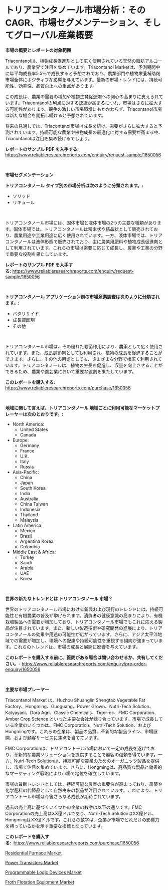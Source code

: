<p><h1>トリアコンタノール市場分析：そのCAGR、市場セグメンテーション、そしてグローバル産業概要</h1></p><p><strong>市場の概要とレポートの対象範囲</strong></p>
<p><p>Triacontanolは、植物成長促進剤として広く使用されている天然の脂肪アルコールであり、農業界で注目を集めています。Triacontanol Marketは、予測期間中に年平均成長率5.5％で成長すると予想されており、農業部門や植物栄養補助剤市場全体にポジティブな影響を与えています。最新の市場トレンドには、持続可能性、効率性、品質向上への重点があります。</p><p>この成長は、農業の需要の増加や植物生育促進剤への関心の高まりに支えられています。Triacontanolの利点に対する認識が高まるにつれ、市場はさらに拡大する可能性があります。競争の激しい市場環境にもかかわらず、Triacontanol市場は新たな機会を開拓し続けると予想されています。</p><p>将来の見通しでは、Triacontanol市場は成長を続け、需要がさらに拡大すると予測されています。持続可能な農業や植物成長の最適化に対する需要が高まる中、Triacontanolは注目を集め続けるでしょう。</p></p>
<p><strong>レポートのサンプル PDF を入手する:</strong> <a href="https://www.reliableresearchreports.com/enquiry/request-sample/1650056">https://www.reliableresearchreports.com/enquiry/request-sample/1650056</a></p>
<p>&nbsp;</p>
<p><strong>市場セグメンテーション</strong></p>
<p><strong>トリアコンタノール タイプ別の市場分析は次のように分類されます。:</strong></p>
<p><ul><li>ソリッド</li><li>リキュール</li></ul></p>
<p>&nbsp;</p>
<p><p>トリアコンタノール市場には、固体市場と液体市場の2つの主要な種類があります。固体市場では、トリアコンタノールは粉末状や結晶状として販売されており、農業用途や工業用途に広く使用されています。一方、液体市場では、トリアコンタノールは液体形態で販売されており、主に農業用肥料や植物成長促進剤として利用されています。これらの市場は需要に応じて成長し、農業や工業の分野で重要な役割を果たしています。</p></p>
<p><strong>レポートのサンプル PDF を入手する:</strong>&nbsp;<a href="https://www.reliableresearchreports.com/enquiry/request-sample/1650056">https://www.reliableresearchreports.com/enquiry/request-sample/1650056</a></p>
<p>&nbsp;</p>
<p><strong> トリアコンタノール アプリケーション別の市場産業調査は次のように分類されます。:</strong></p>
<p><ul><li>バタリサイド</li><li>成長調節剤</li><li>その他</li></ul></p>
<p>&nbsp;</p>
<p><p>トリアコンタノール市場は、その優れた殺菌作用により、農薬として広く使用されています。また、成長調節剤としても利用され、植物の成長を促進することができます。さらに、その他の用途としても、さまざまな分野で幅広く利用されています。トリアコンタノールは、植物の生長を促進し、収量を向上させることができるため、農業や園芸業において重要な役割を果たしています。</p></p>
<p><strong>このレポートを購入する:</strong>&nbsp; <a href="https://www.reliableresearchreports.com/purchase/1650056">https://www.reliableresearchreports.com/purchase/1650056</a></p>
<p>&nbsp;</p>
<p><strong>地域に関して言えば、トリアコンタノール 地域ごとに利用可能なマーケットプレーヤーは次のとおりです。:</strong></p>
<p><ul>
    <li>
        North America:
        <ul>
            <li>United States</li>
            <li>Canada</li>
        </ul>
    </li>
    <li>
        Europe:
        <ul>
            <li>Germany</li>
            <li>France</li>
            <li>U.K.</li>
            <li>Italy</li>
            <li>Russia</li>
        </ul>
    </li>
    <li>
        Asia-Pacific:
        <ul>
            <li>China</li>
            <li>Japan</li>
            <li>South Korea</li>
            <li>India</li>
            <li>Australia</li>
            <li>China Taiwan</li>
            <li>Indonesia</li>
            <li>Thailand</li>
            <li>Malaysia</li>
        </ul>
    </li>
    <li>
        Latin America:
        <ul>
            <li>Mexico</li>
            <li>Brazil</li>
            <li>Argentina Korea</li>
            <li>Colombia</li>
        </ul>
    </li>
    <li>
        Middle East & Africa:
        <ul>
            <li>Turkey</li>
            <li>Saudi</li>
            <li>Arabia</li>
            <li>UAE</li>
            <li>Korea</li>
        </ul>
    </li>
    </ul></p>
<p>&nbsp;</p>
<p><strong>世界の新たなトレンドとは トリアコンタノール 市場？</strong></p>
<p><p>世界のトリアコンタノール市場における新興および現行のトレンドには、持続可能性と有機農業の普及が挙げられます。消費者の健康意識の高まりにより、有機栽培製品への需要が増加しており、トリアコンタノール市場でもこれに応える製品が注目されています。また、新しい製造技術や研究開発の進展により、トリアコンタノールの効果や用途の可能性が広がっています。さらに、アジア太平洋地域での需要が増加し、環境への配慮や持続可能性を重視する傾向が強まっています。これらのトレンドは、市場の成長と展開に影響を与えています。</p></p>
<p><strong>このレポートを購入する前に、質問がある場合は問い合わせるか、共有してください。</strong>- <a href="https://www.reliableresearchreports.com/enquiry/pre-order-enquiry/1650056">https://www.reliableresearchreports.com/enquiry/pre-order-enquiry/1650056</a></p>
<p>&nbsp;</p>
<p><strong>主要な市場プレーヤー</strong></p>
<p><p>Triacontanol Market は、Huzhou Shuanglin Shengtao Vegetable Fat Factory、Hongming、Guoguang、Power Grown、Nutri-Tech Solution、Katyayani、Dora Agri、Classic Chemicals、Tigor-ec、FMC Corporation、Amber Crop Science といった主要な会社が競り合っています。市場で成長している企業のいくつかは、FMC Corporation、Nutri-Tech Solution、およびHongmingです。これらの企業は、製品の品質、革新的な製品ライン、市場展開、および顧客サービスに焦点を当てています。</p><p>FMC Corporationは、トリアコントール市場において一定の成長を遂げており、革新的な農業ソリューションを提供することで顧客の信頼を得ています。一方、Nutri-Tech Solutionは、持続可能な農業のためのオーガニック製品を提供し、市場で注目を集めています。さらに、Hongmingは、高品質な製品と効果的なマーケティング戦略により市場で地位を確立しています。</p><p>市場の最新トレンドとしては、持続可能な農業の重要性が高まっており、農薬や化学肥料の代替品として自然由来の製品が注目されています。これにより、トリアコントール市場は今後さらなる成長が期待されています。</p><p>過去の売上高に基づくいくつかの企業の数字は以下の通りです。FMC Corporationの売上高はXX億ドルであり、Nutri-Tech SolutionはXX億ドル、HongmingはXX億ドルです。これらの数字は、企業が市場でどれだけの影響力を持っているかを示す重要な指標となっています。</p></p>
<p><strong>このレポートを購入する:</strong>&nbsp;&nbsp;<a href="https://www.reliableresearchreports.com/purchase/1650056">https://www.reliableresearchreports.com/purchase/1650056</a></p>
<p><p><a href="https://view.publitas.com/reportprime-1/residential-furnace-market-analysis-examines-its-scope-on-growth-opportunities-and-forecasted-trends-spanning-from-2024-to-2031/">Residential Furnace Market</a></p><p><a href="https://github.com/nathandecarvalho/Market-Research-Report-List-2/blob/main/power-transistors-market.md">Power Transistors Market</a></p><p><a href="https://github.com/kosella/Market-Research-Report-List-2/blob/main/programmable-logic-devices-market.md">Programmable Logic Devices Market</a></p><p><a href="https://picayune-night-cbd.notion.site/Froth-Flotation-Equipment-Market-Size-Market-Share-and-Global-Market-Analysis-Report-2024-2031-2c6e1bdf536e4a478164b4d63f5a0534">Froth Flotation Equipment Market</a></p></p>